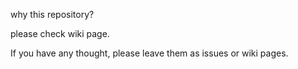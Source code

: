 
why this repository?

please check wiki page.


If you have any thought, please leave them as issues or wiki pages.
